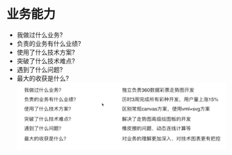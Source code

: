 # 业务能力
- 我做过什么业务?
- 负责的业务有什么业绩?
- 使用了什么技术方案?
- 突破了什么技术难点?
- 遇到了什么问题?
- 最大的收获是什么?
![](https://raw.githubusercontent.com/Moking1997/NotePhoto/master/20200129194759.png)